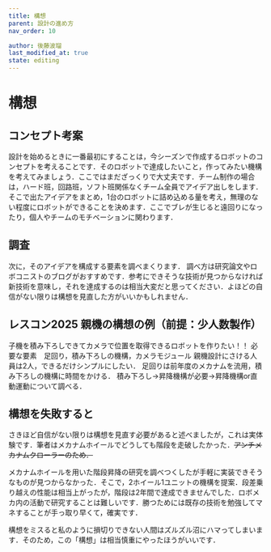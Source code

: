 ```yaml
---
title: 構想
parent: 設計の進め方
nav_order: 10

author: 後藤波瑠
last_modified_at: true
state: editing
---
```


# **構想**

## コンセプト考案
設計を始めるときに一番最初にすることは，今シーズンで作成するロボットのコンセプトを考えることです．そのロボットで達成したいこと，作ってみたい機構を考えてみましょう．ここではまだざっくりで大丈夫です．チーム制作の場合は，ハード班，回路班，ソフト班関係なくチーム全員でアイデア出しをします．そこで出たアイデアをまとめ，1台のロボットに詰め込める量を考え，無理のない程度にロボットができることを決めます．ここでブレが生じると遠回りになったり，個人やチームのモチベーションに関わります．

## 調査
次に，そのアイデアを構成する要素を調べまくります．
調べ方は研究論文やロボコニストのブログがおすすめです．参考にできそうな技術が見つからなければ新技術を意味し，それを達成するのは相当大変だと思ってください．よほどの自信がない限りは構想を見直した方がいいかもしれません．

## レスコン2025 親機の構想の例（前提：少人数製作）
子機を積み下ろしできてカメラで位置を取得できるロボットを作りたい！！
必要な要素　足回り，積み下ろしの機構，カメラモジュール
親機設計にさける人員は2人，できるだけシンプルにしたい．
足回りは前年度のメカナムを流用，積み下ろしの機構に時間をかける．
積み下ろし→昇降機構が必要→昇降機構or直動運動について調べる．

## 構想を失敗すると
さきほど自信がない限りは構想を見直す必要があると述べましたが，これは実体験です．筆者はメカナムホイールでどうしても階段を走破したかった．~~アンチメカナムクローラーのため．~~

メカナムホイールを用いた階段昇降の研究を調べつくしたが手軽に実装できそうなものが見つからなかった．そこで，2ホイール1ユニットの機構を提案．段差乗り越えの性能は相当上がったが，階段は2年間で達成できませんでした．ロボメカ内の活動で研究することは難しいです．勝つためには既存の技術を勉強してマネすることが手っ取り早くて，確実です．

構想をミスると私のように損切りできない人間はズルズル沼にハマってしまいます．そのため，この「構想」は相当慎重にやったほうがいいです．